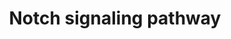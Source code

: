 ---
annotations:
- id: PW:0000204
  parent: signaling pathway
  type: Pathway Ontology
  value: Notch signaling pathway
authors:
- MaintBot
- Thomas
- Ddigles
- L Dupuis
- Eweitz
- Khanspers
citedin: ''
communities: []
description: ''
last-edited: 2025-03-04
ndex: null
organisms:
- Gallus gallus
redirect_from:
- /index.php/Pathway:WP798
- /instance/WP798
- /instance/WP798_r137203
revision: r137203
schema-jsonld:
- '@context': https://schema.org/
  '@id': https://wikipathways.github.io/pathways/WP798.html
  '@type': Dataset
  creator:
    '@type': Organization
    name: WikiPathways
  description: ''
  keywords:
  - APH1A
  - APH1B
  - CREBBP
  - CTBP2
  - DLL4
  - DTX2
  - DTX3L
  - DVL3
  - HDAC1_CHICK
  - HDAC2_CHICK
  - HES1
  - JAG1
  - KCNJ5
  - LFNG_CHICK
  - MAML1
  - MAML3
  - MFNG
  - NCOR2
  - NOTCH1
  - NP_001004413.2
  - NP_001008682.1
  - NP_001012713.1
  - NP_001012908.1
  - NP_001026044.1
  - NP_989660.1
  - NP_990166.1
  - NP_990304.1
  - O42347_CHICK
  - PSN1_CHICK
  - PSN2_CHICK
  - Q5ZLZ2_CHICK
  - Q90ZI1_CHICK
  - Q9DEC9_CHICK
  - Q9IAK2_CHICK
  - RBPJ
  - RBPSUHL
  - RFNG_CHICK
  license: CC0
  name: Notch signaling pathway
seo: CreativeWork
title: Notch signaling pathway
wpid: WP798
---